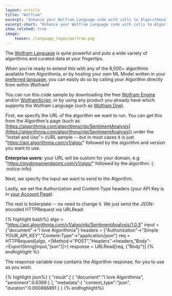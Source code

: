 ```yaml
---
layout: article
title: "Wolfram"
excerpt: "Enhance your Wolfram Language code with calls to Algorithmia"
excerpt-short: "Enhance your Wolfram Language code with calls to Algorithmia"
show_related: true
image:
    teaser: /language_logos/wolfram.png
---
```


The [Wolfram Language](http://www.wolfram.com/language/principles/) is quite powerful and puts a wide variety of algorithms and curated data at your fingertips.

When you're ready to extend this with any of the 8,000+ algorithms available from Algorithmia, or by hosting your own ML Model written in your [preferred language]({{site.baseurl}}/algorithm-development/languages), you can easily do so by calling your Algorithm directly from within Wolfram!

You can run this code sample by downloading the free [Wolfram Engine](http://www.wolfram.com/engine/) and/or [WolframScript](https://www.wolfram.com/wolframscript), or by using any product you already have which supports the Wolfram Language (such as [Wolfram One](http://www.wolfram.com/wolfram-one/)).

First, we specify the URL of the algorithm we want to run. You can get this from the Algorithm's page (such as [https://algorithmia.com/algorithms/nlp/SentimentAnalysis](https://algorithmia.com/algorithms/nlp/SentimentAnalysis)) under the "Install and Use"> cURL sample -- but in most cases it is just "https://api.algorithmia.com/v1/algo/" followed by the algorithm and version you want to use.

**Enterprise users:** your URL will be custom for your domain, e.g. "https://mydomainendpoint.com/v1/algo/" followed by the algorithm.
{: .notice-info}

Next, we specify the input we want to send to the Algorithm.

Lastly, we set the Authorization and Content-Type headers (your API Key is in [your Account Page](/user#credentials)).

The rest is boilerplate -- no need to change it. We just send the JSON-encoded HTTPRequest via URLRead:

{% highlight bash%}
algo = "https://api.algorithmia.com/v1/algo/nlp/SentimentAnalysis/1.0.5"
input = {"document"->"I love Algorithmia"}
headers = {"Authorization"->"Simple YOUR_API_KEY","Content-Type"->"application/json"}
req = HTTPRequest[algo, <|Method->"POST","Headers"->headers,"Body"->ExportString[input,"json"]|>]
response = URLRead[req, {"Body"}]
{% endhighlight %}

The response variable now contains the Algorithm response, for you to use as you wish:

{% highlight json%}
{
   "result":[
      {
         "document":"I love Algorithmia",
         "sentiment":0.6369
      }
   ],
   "metadata":{
      "content_type":"json",
      "duration":0.000866891
   }
}
{% endhighlight%}
